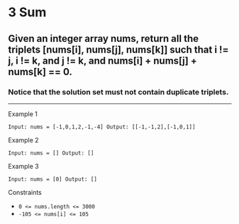 # 3 Sum

## Given an integer array nums, return all the triplets [nums[i], nums[j], nums[k]] such that i != j, i != k, and j != k, and nums[i] + nums[j] + nums[k] == 0.

### Notice that the solution set must not contain duplicate triplets.
---
Example 1

`Input: nums = [-1,0,1,2,-1,-4]
Output: [[-1,-1,2],[-1,0,1]]`

Example 2

`Input: nums = []
Output: []`

Example 3

`Input: nums = [0]
Output: []`

Constraints

* `0 <= nums.length <= 3000`
* `-105 <= nums[i] <= 105`